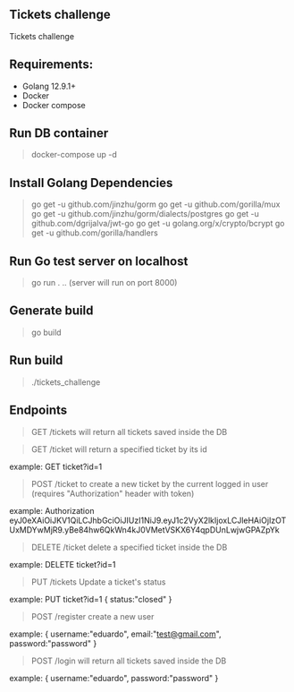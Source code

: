 
## Tickets challenge

Tickets challenge 

## Requirements: 
- Golang 12.9.1+
- Docker
- Docker compose

## Run DB container

> docker-compose up -d

## Install Golang Dependencies
> go get -u github.com/jinzhu/gorm
> go get -u github.com/gorilla/mux
> go get -u github.com/jinzhu/gorm/dialects/postgres
> go get -u github.com/dgrijalva/jwt-go
> go get -u golang.org/x/crypto/bcrypt
> go get -u github.com/gorilla/handlers

## Run Go test server on localhost
> go run . 
.. (server will run on port 8000)

## Generate build
> go build

## Run build
> ./tickets_challenge

## Endpoints
> GET /tickets will return all tickets saved inside the DB

> GET /ticket will return a specified ticket by its id

example: GET ticket?id=1 

> POST /ticket to create a new ticket by the current logged in user (requires "Authorization" header with token)

example: Authorization eyJ0eXAiOiJKV1QiLCJhbGciOiJIUzI1NiJ9.eyJ1c2VyX2lkIjoxLCJleHAiOjIzOTUxMDYwMjR9.yBe84hw6QkWn4kJ0VMetVSKX6Y4qpDUnLwjwGPAZpYk


> DELETE /ticket delete a specified ticket inside the DB

example: DELETE ticket?id=1 

> PUT /tickets Update a ticket's status

example: PUT ticket?id=1 
{
    status:"closed"
}
> POST /register create a new user

example:
{
    username:"eduardo",
    email:"test@gmail.com",
    password:"password"
}
> POST /login will return all tickets saved inside the DB

example:
{
    username:"eduardo",
    password:"password"
}





